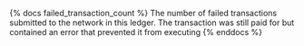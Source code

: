 {% docs failed_transaction_count %}
The number of failed transactions submitted to the network in this ledger. The transaction was still paid for but contained an error that prevented it from executing
{% enddocs %}
